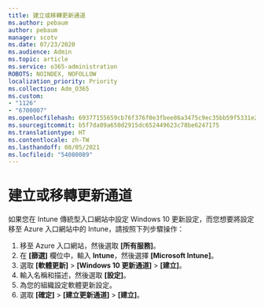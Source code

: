 ```yaml
---
title: 建立或移轉更新通道
ms.author: pebaum
author: pebaum
manager: scotv
ms.date: 07/23/2020
ms.audience: Admin
ms.topic: article
ms.service: o365-administration
ROBOTS: NOINDEX, NOFOLLOW
localization_priority: Priority
ms.collection: Adm_O365
ms.custom:
- "1126"
- "6700007"
ms.openlocfilehash: 69377155659cb76f376f0e3fbee86a3475c9ec35bb59f5331e26ca15b12e548a
ms.sourcegitcommit: b5f7da89a650d2915dc652449623c78be6247175
ms.translationtype: HT
ms.contentlocale: zh-TW
ms.lasthandoff: 08/05/2021
ms.locfileid: "54080089"
---
```

# <a name="create-or-migrate-update-rings"></a>建立或移轉更新通道

如果您在 Intune 傳統型入口網站中設定 Windows 10 更新設定，而您想要將設定移至 Azure 入口網站中的 Intune，請按照下列步驟操作：

1.  移至 Azure 入口網站，然後選取 **[所有服務]**。
2.  在 **[篩選]** 欄位中，輸入 **Intune**，然後選擇 **[Microsoft Intune]**。
3.  選取 **[軟體更新]**  >  **[Windows 10 更新通道]**  >  **[建立]**。
4.  輸入名稱和描述，然後選取 **[設定]**。
5.  為您的組織設定軟體更新設定。
6.  選取 **[確定]** > **[建立更新通道]** > **[建立]**。